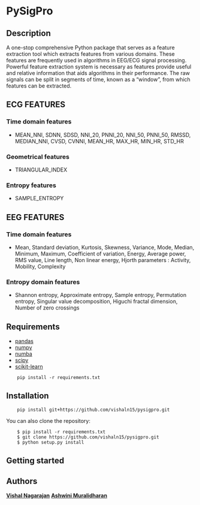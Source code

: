 # PySigPro

## Description

A one-stop comprehensive Python package that serves as a feature extraction tool which extracts features from various domains. These features are frequently used in algorithms in EEG/ECG signal processing. Powerful feature extraction system is necessary as features provide useful and relative information that aids algorithms in their performance. The raw signals can be split in segments of time, known as a “window”, from which features can be extracted.

## ECG FEATURES

### Time domain features
- MEAN_NNI, SDNN, SDSD, NNI_20, PNNI_20, NNI_50, PNNI_50, RMSSD, MEDIAN_NNI, CVSD, CVNNI, MEAN_HR, MAX_HR, MIN_HR, STD_HR

### Geometrical features
- TRIANGULAR_INDEX

### Entropy features
- SAMPLE_ENTROPY

## EEG FEATURES

### Time domain features
- Mean, Standard deviation, Kurtosis, Skewness, Variance, Mode, Median, Minimum, Maximum, Coefficient of variation, Energy, Average power, RMS value, Line length, Non linear energy, Hjorth parameters : Activity, Mobility, Complexity 

### Entropy domain features
- Shannon entropy, Approximate entropy, Sample entropy, Permutation entropy, Singular value decomposition, Higuchi fractal dimension, Number of zero crossings

## Requirements

- [pandas](https://pandas.pydata.org/)
- [numpy](https://numpy.org/)
- [numba](http://numba.pydata.org/)
- [scipy](https://www.scipy.org/)
- [scikit-learn](https://scikit-learn.org/)

```
    pip install -r requirements.txt
```    

## Installation
```
    pip install git+https://github.com/vishaln15/pysigpro.git

```

You can also clone the repository:

```
    $ pip install -r requirements.txt
    $ git clone https://github.com/vishaln15/pysigpro.git
    $ python setup.py install
```

## Getting started

## Authors

[**Vishal Nagarajan**](https://github.com/vishaln15)
[**Ashwini Muralidharan**](https://github.com/Ashwiinii)